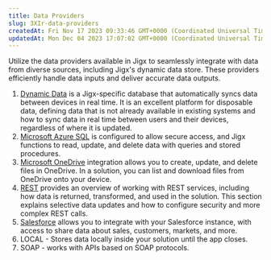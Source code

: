 ```yaml
---
title: Data Providers
slug: 3XIr-data-providers
createdAt: Fri Nov 17 2023 09:33:46 GMT+0000 (Coordinated Universal Time)
updatedAt: Mon Dec 04 2023 17:07:02 GMT+0000 (Coordinated Universal Time)
---
```


Utilize the data providers available in Jigx to seamlessly integrate with data from diverse sources, including Jigx's dynamic data store. These providers efficiently handle data inputs and deliver accurate data outputs.

1. [Dynamic Data](<./Data Providers/Dynamic Data.md>) is a Jigx-specific database that automatically syncs data between devices in real time. It is an excellent platform for disposable data, defining data that is not already available in existing systems and how to sync data in real time between users and their devices, regardless of where it is updated.
2. [Microsoft Azure SQL]() is configured to allow secure access, and Jigx functions to read, update, and delete data with queries and stored procedures.
3. [Microsoft OneDrive](<./Data Providers/Microsoft OneDrive.md>) integration allows you to create, update, and delete files in OneDrive. In a solution, you can list and download files from OneDrive onto your device.
4. [REST](<./Data Providers/REST.md>) provides an overview of working with REST services, including how data is returned, transformed, and used in the solution. This section explains selective data updates and how to configure security and more complex REST calls.
5. [Salesforce](<./Data Providers/Salesforce.md>) allows you to integrate with your Salesforce instance, with access to share data about sales, customers, markets, and more.
6. LOCAL - Stores data locally inside your solution until the app closes.
7. SOAP - works with APIs based on SOAP protocols.

